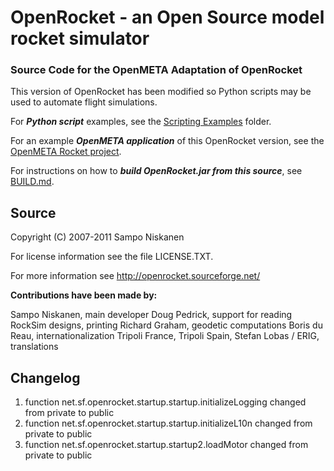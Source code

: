 
OpenRocket - an Open Source model rocket simulator
==================================================
### Source Code for the OpenMETA Adaptation of OpenRocket

This version of OpenRocket has been modified so Python scripts may be used to automate flight simulations.

For **_Python script_** examples, see the [Scripting Examples](https://github.com/metamorph-inc/openrocket/tree/master/scripting_examples) folder.

For an example **_OpenMETA application_** of this OpenRocket version, see the [OpenMETA Rocket project](https://github.com/metamorph-inc/openmeta-rocket).

For instructions on how to **_build OpenRocket.jar from this source_**, see [BUILD.md](https://github.com/metamorph-inc/openrocket/blob/master/BUILD.md).

Source
------
Copyright (C) 2007-2011  Sampo Niskanen
    
For license information see the file LICENSE.TXT.

For more information see http://openrocket.sourceforge.net/

**Contributions have been made by:**

Sampo Niskanen, main developer
Doug Pedrick, support for reading RockSim designs, printing
Richard Graham, geodetic computations
Boris du Reau, internationalization
Tripoli France, Tripoli Spain, Stefan Lobas / ERIG, translations

Changelog
---------
1. function net.sf.openrocket.startup.startup.initializeLogging changed from private to public
2. function net.sf.openrocket.startup.startup.initializeL10n changed from private to public
2. function net.sf.openrocket.startup.startup2.loadMotor changed from private to public

